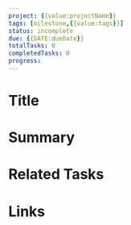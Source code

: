 ```yaml
---
project: {{value:projectName}}
tags: [milestone,{{value:tags}}]
status: incomplete
due: {{DATE:dueDate}}
totalTasks: 0
completedTasks: 0
progress:
---
```


# Title

# Summary

# Related Tasks

# Links